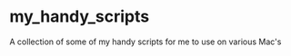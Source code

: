 my_handy_scripts
================

A collection of some of my handy scripts for me to use on various Mac's
